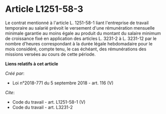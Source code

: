 # Article L1251-58-3

Le contrat mentionné à l'article L. 1251-58-1 liant l'entreprise de travail temporaire au salarié prévoit le versement d'une
rémunération mensuelle minimale garantie au moins égale au produit du montant du salaire minimum de croissance fixé en
application des articles L. 3231-2 à L. 3231-12 par le nombre d'heures correspondant à la durée légale hebdomadaire pour le
mois considéré, compte tenu, le cas échéant, des rémunérations des missions versées au cours de cette période.

**Liens relatifs à cet article**

_Créé par_:

  - Loi n°2018-771 du 5 septembre 2018 - art. 116 (V)

_Cite_:

  - Code du travail - art. L1251-58-1 (V)
  - Code du travail - art. L3231-2
